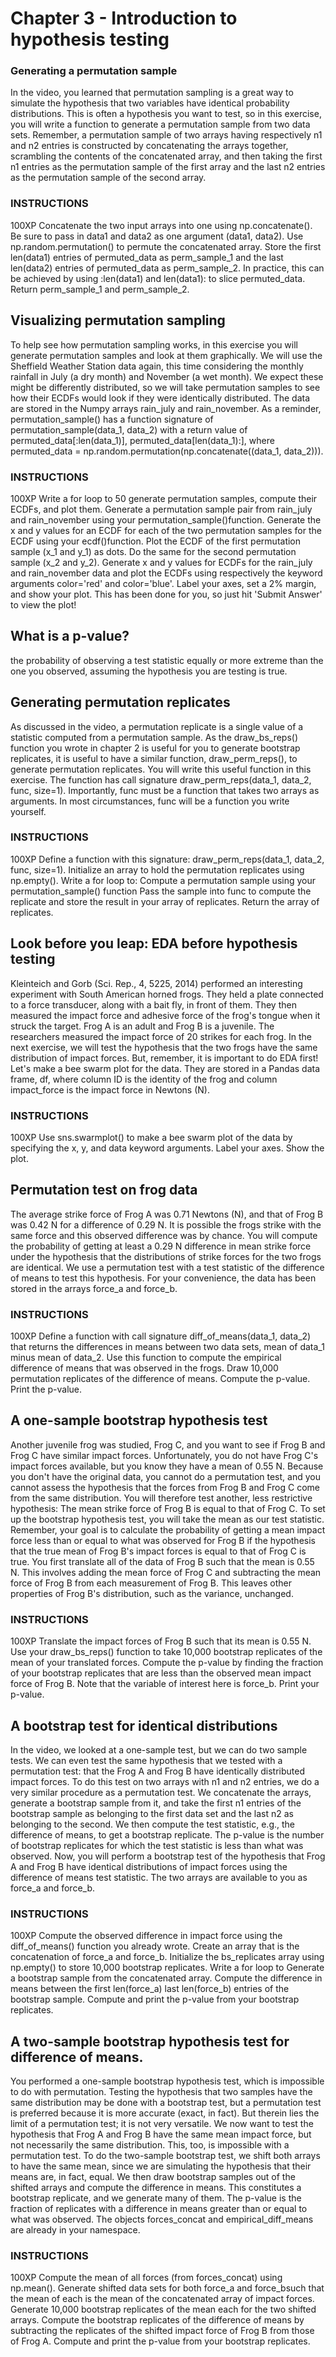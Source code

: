 # Chapter 3 - Introduction to hypothesis testing


### Generating a permutation sample
In the video, you learned that permutation sampling is a great way to simulate the hypothesis that two variables have identical probability distributions. This is often a hypothesis you want to test, so in this exercise, you will write a function to generate a permutation sample from two data sets.
Remember, a permutation sample of two arrays having respectively n1 and n2 entries is constructed by concatenating the arrays together, scrambling the contents of the concatenated array, and then taking the first n1 entries as the permutation sample of the first array and the last n2 entries as the permutation sample of the second array.
### INSTRUCTIONS
100XP
Concatenate the two input arrays into one using np.concatenate(). Be sure to pass in data1 and data2 as one argument (data1, data2).
Use np.random.permutation() to permute the concatenated array.
Store the first len(data1) entries of permuted_data as perm_sample_1 and the last len(data2) entries of permuted_data as perm_sample_2. In practice, this can be achieved by using :len(data1) and len(data1): to slice permuted_data.
Return perm_sample_1 and perm_sample_2.

##  Visualizing permutation sampling
To help see how permutation sampling works, in this exercise you will generate permutation samples and look at them graphically.
We will use the Sheffield Weather Station data again, this time considering the monthly rainfall in July (a dry month) and November (a wet month). We expect these might be differently distributed, so we will take permutation samples to see how their ECDFs would look if they were identically distributed.
The data are stored in the Numpy arrays rain_july and rain_november.
As a reminder, permutation_sample() has a function signature of permutation_sample(data_1, data_2) with a return value of permuted_data[:len(data_1)], permuted_data[len(data_1):], where permuted_data = np.random.permutation(np.concatenate((data_1, data_2))).

### INSTRUCTIONS
100XP
Write a for loop to 50 generate permutation samples, compute their ECDFs, and plot them.
Generate a permutation sample pair from rain_july and rain_november using your permutation_sample()function.
Generate the x and y values for an ECDF for each of the two permutation samples for the ECDF using your ecdf()function.
Plot the ECDF of the first permutation sample (x_1 and y_1) as dots. Do the same for the second permutation sample (x_2 and y_2).
Generate x and y values for ECDFs for the rain_july and rain_november data and plot the ECDFs using respectively the keyword arguments color='red' and color='blue'.
Label your axes, set a 2% margin, and show your plot. This has been done for you, so just hit 'Submit Answer' to view the plot!

## What is a p-value?
the probability of observing a test statistic equally or more extreme than the one you observed, assuming the hypothesis you are testing is true.
## Generating permutation replicates
As discussed in the video, a permutation replicate is a single value of a statistic computed from a permutation sample. As the draw_bs_reps() function you wrote in chapter 2 is useful for you to generate bootstrap replicates, it is useful to have a similar function, draw_perm_reps(), to generate permutation replicates. You will write this useful function in this exercise.
The function has call signature draw_perm_reps(data_1, data_2, func, size=1). Importantly, func must be a function that takes two arrays as arguments. In most circumstances, func will be a function you write yourself.
### INSTRUCTIONS
100XP
Define a function with this signature: draw_perm_reps(data_1, data_2, func, size=1).
Initialize an array to hold the permutation replicates using np.empty().
Write a for loop to:
Compute a permutation sample using your permutation_sample() function
Pass the sample into func to compute the replicate and store the result in your array of replicates.
Return the array of replicates.


## Look before you leap: EDA before hypothesis testing
Kleinteich and Gorb (Sci. Rep., 4, 5225, 2014) performed an interesting experiment with South American horned frogs. They held a plate connected to a force transducer, along with a bait fly, in front of them. They then measured the impact force and adhesive force of the frog's tongue when it struck the target.
Frog A is an adult and Frog B is a juvenile. The researchers measured the impact force of 20 strikes for each frog. In the next exercise, we will test the hypothesis that the two frogs have the same distribution of impact forces. But, remember, it is important to do EDA first! Let's make a bee swarm plot for the data. They are stored in a Pandas data frame, df, where column ID is the identity of the frog and column impact_force is the impact force in Newtons (N).
### INSTRUCTIONS
100XP
Use sns.swarmplot() to make a bee swarm plot of the data by specifying the x, y, and data keyword arguments.
Label your axes.
Show the plot.

## Permutation test on frog data
The average strike force of Frog A was 0.71 Newtons (N), and that of Frog B was 0.42 N for a difference of 0.29 N. It is possible the frogs strike with the same force and this observed difference was by chance. You will compute the probability of getting at least a 0.29 N difference in mean strike force under the hypothesis that the distributions of strike forces for the two frogs are identical. We use a permutation test with a test statistic of the difference of means to test this hypothesis.
For your convenience, the data has been stored in the arrays force_a and force_b.

### INSTRUCTIONS
100XP
Define a function with call signature diff_of_means(data_1, data_2) that returns the differences in means between two data sets, mean of data_1 minus mean of data_2.
Use this function to compute the empirical difference of means that was observed in the frogs.
Draw 10,000 permutation replicates of the difference of means.
Compute the p-value.
Print the p-value.

## A one-sample bootstrap hypothesis test
Another juvenile frog was studied, Frog C, and you want to see if Frog B and Frog C have similar impact forces. Unfortunately, you do not have Frog C's impact forces available, but you know they have a mean of 0.55 N. Because you don't have the original data, you cannot do a permutation test, and you cannot assess the hypothesis that the forces from Frog B and Frog C come from the same distribution. You will therefore test another, less restrictive hypothesis: The mean strike force of Frog B is equal to that of Frog C.
To set up the bootstrap hypothesis test, you will take the mean as our test statistic. Remember, your goal is to calculate the probability of getting a mean impact force less than or equal to what was observed for Frog B if the hypothesis that the true mean of Frog B's impact forces is equal to that of Frog C is true. You first translate all of the data of Frog B such that the mean is 0.55 N. This involves adding the mean force of Frog C and subtracting the mean force of Frog B from each measurement of Frog B. This leaves other properties of Frog B's distribution, such as the variance, unchanged.
### INSTRUCTIONS
100XP
Translate the impact forces of Frog B such that its mean is 0.55 N.
Use your draw_bs_reps() function to take 10,000 bootstrap replicates of the mean of your translated forces.
Compute the p-value by finding the fraction of your bootstrap replicates that are less than the observed mean impact force of Frog B. Note that the variable of interest here is force_b.
Print your p-value.

##  A bootstrap test for identical distributions
In the video, we looked at a one-sample test, but we can do two sample tests. We can even test the same hypothesis that we tested with a permutation test: that the Frog A and Frog B have identically distributed impact forces. To do this test on two arrays with n1 and n2 entries, we do a very similar procedure as a permutation test. We concatenate the arrays, generate a bootstrap sample from it, and take the first n1 entries of the bootstrap sample as belonging to the first data set and the last n2 as belonging to the second. We then compute the test statistic, e.g., the difference of means, to get a bootstrap replicate. The p-value is the number of bootstrap replicates for which the test statistic is less than what was observed.
Now, you will perform a bootstrap test of the hypothesis that Frog A and Frog B have identical distributions of impact forces using the difference of means test statistic.
The two arrays are available to you as force_a and force_b.
### INSTRUCTIONS
100XP
Compute the observed difference in impact force using the diff_of_means() function you already wrote.
Create an array that is the concatenation of force_a and force_b.
Initialize the bs_replicates array using np.empty() to store 10,000 bootstrap replicates.
Write a for loop to
Generate a bootstrap sample from the concatenated array.
Compute the difference in means between the first len(force_a) last len(force_b) entries of the bootstrap sample.
Compute and print the p-value from your bootstrap replicates.

## A two-sample bootstrap hypothesis test for difference of means.
You performed a one-sample bootstrap hypothesis test, which is impossible to do with permutation. Testing the hypothesis that two samples have the same distribution may be done with a bootstrap test, but a permutation test is preferred because it is more accurate (exact, in fact). But therein lies the limit of a permutation test; it is not very versatile. We now want to test the hypothesis that Frog A and Frog B have the same mean impact force, but not necessarily the same distribution. This, too, is impossible with a permutation test.
To do the two-sample bootstrap test, we shift both arrays to have the same mean, since we are simulating the hypothesis that their means are, in fact, equal. We then draw bootstrap samples out of the shifted arrays and compute the difference in means. This constitutes a bootstrap replicate, and we generate many of them. The p-value is the fraction of replicates with a difference in means greater than or equal to what was observed.
The objects forces_concat and empirical_diff_means are already in your namespace.
### INSTRUCTIONS
100XP
Compute the mean of all forces (from forces_concat) using np.mean().
Generate shifted data sets for both force_a and force_bsuch that the mean of each is the mean of the concatenated array of impact forces.
Generate 10,000 bootstrap replicates of the mean each for the two shifted arrays.
Compute the bootstrap replicates of the difference of means by subtracting the replicates of the shifted impact force of Frog B from those of Frog A.
Compute and print the p-value from your bootstrap replicates.

